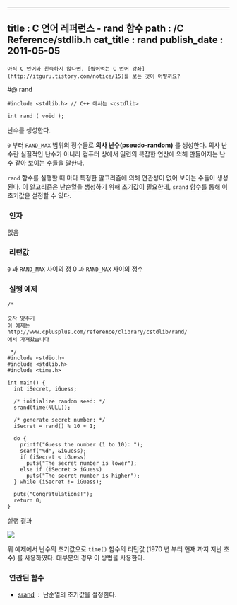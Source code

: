 ----------------
title : C 언어 레퍼런스 - rand 함수
path : /C Reference/stdlib.h
cat_title :  rand
publish_date : 2011-05-05
--------------



```warning
아직 C 언어와 친숙하지 않다면, [씹어먹는 C 언어 강좌](http://itguru.tistory.com/notice/15)를 보는 것이 어떻까요?

```

#@ rand

```info
#include <stdlib.h> // C++ 에서는 <cstdlib>

int rand ( void );

```

난수를 생성한다.

`0` 부터 `RAND_MAX` 범위의 정수들로 **의사 난수(pseudo-random)** 를 생성한다. 의사 난수란 실질적인 난수가 아니라 컴퓨터 상에서 일련의 복잡한 연산에 의해 만들어지는 난수 같아 보이는 수들을 말한다.

`rand` 함수를 실행할 때 마다 특정한 알고리즘에 의해 연관성이 없어 보이는 수들이 생성된다. 이 알고리즘은 난순열을 생성하기 위해 초기값이 필요한데, `srand` 함수를 통해 이 초기값을 설정할 수 있다.



###  인자


없음



###  리턴값




`0` 과 `RAND_MAX` 사이의 정 0 과 `RAND_MAX` 사이의 정수



###  실행 예제


```cpp-formatted
/*

숫자 맞추기
이 예제는
http://www.cplusplus.com/reference/clibrary/cstdlib/rand/
에서 가져왔습니다

 */
#include <stdio.h>
#include <stdlib.h>
#include <time.h>

int main() {
  int iSecret, iGuess;

  /* initialize random seed: */
  srand(time(NULL));

  /* generate secret number: */
  iSecret = rand() % 10 + 1;

  do {
    printf("Guess the number (1 to 10): ");
    scanf("%d", &iGuess);
    if (iSecret < iGuess)
      puts("The secret number is lower");
    else if (iSecret > iGuess)
      puts("The secret number is higher");
  } while (iSecret != iGuess);

  puts("Congratulations!");
  return 0;
}
```

실행 결과


![](http://img1.daumcdn.net/thumb/R1920x0/?fname=http%3A%2F%2Fcfile7.uf.tistory.com%2Fimage%2F206A0F394DC2B23C3487C4)


위 예제에서 난수의 초기값으로 `time()` 함수의 리턴값 (1970 년 부터 현재 까지 지난 초 수) 를 사용하였다. 대부분의 경우 이 방법을 사용한다.



###  연관된 함수

*  [srand](http://itguru.tistory.com/140)  :  난순열의 초기값을 설정한다.